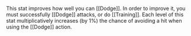 This stat improves how well you can [[Dodge]]. In order to improve it, you must successfully [[Dodge]] attacks, or do [[Training]]. Each level of this stat multiplicatively increases (by 1%) the chance of avoiding a hit when using the [[Dodge]] action. 